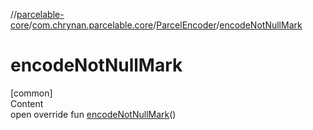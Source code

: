 //[parcelable-core](../../../index.md)/[com.chrynan.parcelable.core](../index.md)/[ParcelEncoder](index.md)/[encodeNotNullMark](encode-not-null-mark.md)



# encodeNotNullMark  
[common]  
Content  
open override fun [encodeNotNullMark](encode-not-null-mark.md)()  



